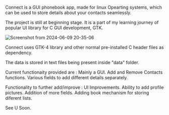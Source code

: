 Connect is a GUI phonebook app, made for linux Opearting systems, which can be used to store details about your contacts seamlessly.

The project is still at beginning stage.
It is a part of my learning journey of popular UI library for C GUI development, GTK.

![Screenshot from 2024-06-09 20-35-06](https://github.com/TheNoobCoder-8513/Connect/assets/172195674/fd5bd05c-a188-4b8c-b2ce-a637ba971fc1)


Connect uses GTK-4 library and other normal pre-installed C header files as dependency.

The data is stored in text files being present inside "data" folder.

Current functionaity provided are :
  Mainly a GUI.
  Add and Remove Contacts functions.
  Various fields to add different details separately.

Functionality to further add/improve :
  UI Improvements.
  Ability to add profile pictures.
  Addition of more fields.
  Adding book mechanism for storing diferent lists.
  
See U Soon.
